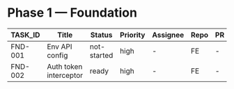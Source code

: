 # Phase 1 — Foundation

| TASK_ID | Title | Status | Priority | Assignee | Repo | PR | Commit | Detail |
|---|---|---|---|---|---|---|---|---|
| FND-001 | Env API config | not-started | high | - | FE | - | - | [detail](./DETAILS/FND-001.md) |
| FND-002 | Auth token interceptor | ready | high | - | FE | - | - | [detail](./DETAILS/FND-002.md) |
